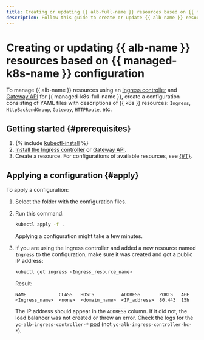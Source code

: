 ```yaml
---
title: Creating or updating {{ alb-full-name }} resources based on {{ managed-k8s-full-name }} configuration
description: Follow this guide to create or update {{ alb-name }} resources based on {{ managed-k8s-name }} configuration.
---
```


# Creating or updating {{ alb-name }} resources based on {{ managed-k8s-name }} configuration


To manage {{ alb-name }} resources using an [Ingress controller](../tools/k8s-ingress-controller/index.md) and [Gateway API](../tools/k8s-gateway-api/index.md) for {{ managed-k8s-full-name }}, create a configuration consisting of YAML files with descriptions of {{ k8s }} resources: `Ingress`, `HttpBackendGroup`, `Gateway`, `HTTPRoute`, etc.

## Getting started {#prerequisites}

1. {% include [kubectl-install](../../_includes/managed-kubernetes/kubectl-install.md) %}
1. [Install the Ingress controller](k8s-ingress-controller-install.md) or [Gateway API](k8s-gateway-api-install.md).
1. Create a resource. For configurations of available resources, see [{#T}](../tools/index.md).

## Applying a configuration {#apply}

To apply a configuration:
1. Select the folder with the configuration files.
1. Run this command:

   ```bash
   kubectl apply -f .
   ```

   Applying a configuration might take a few minutes.

1. If you are using the Ingress controller and added a new resource named `Ingress` to the configuration, make sure it was created and got a public IP address:

   ```bash
   kubectl get ingress <Ingress_resource_name>
   ```

   Result:

   ```
   NAME            CLASS   HOSTS          ADDRESS       PORTS   AGE
   <Ingress_name>  <none>  <domain_name>  <IP_address>  80,443  15h
   ```

   The IP address should appear in the `ADDRESS` column. If it did not, the load balancer was not created or threw an error. Check the logs for the `yc-alb-ingress-controller-*` [pod](../../managed-kubernetes/concepts/index.md#pod) (not `yc-alb-ingress-controller-hc-*`).